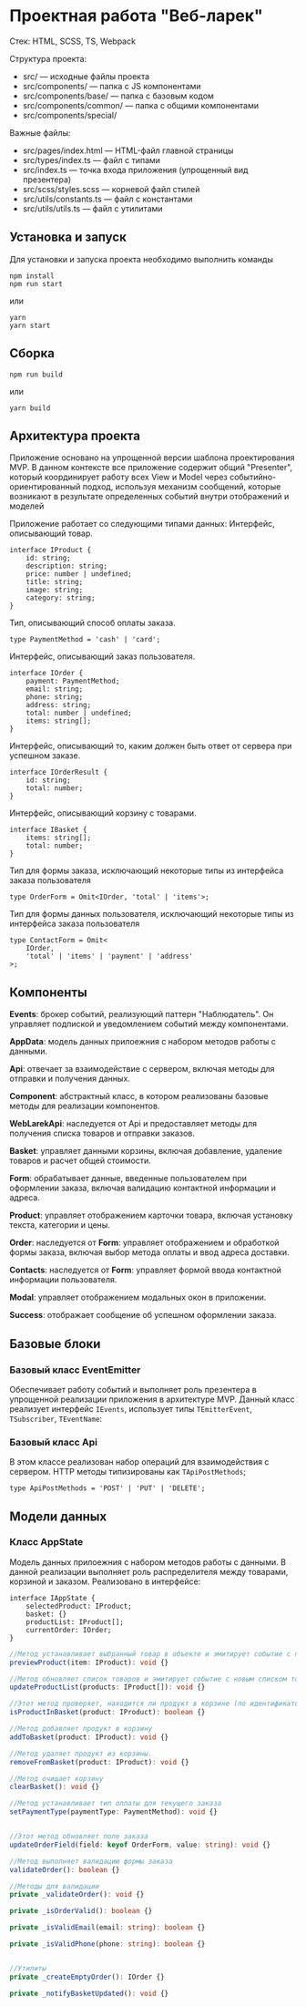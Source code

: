 # Проектная работа "Веб-ларек"

Стек: HTML, SCSS, TS, Webpack

Структура проекта:
- src/ — исходные файлы проекта
- src/components/ — папка с JS компонентами
- src/components/base/ — папка с базовым кодом
- src/components/common/ — папка c общими компонентами
- src/components/special/ 

Важные файлы:
- src/pages/index.html — HTML-файл главной страницы
- src/types/index.ts — файл с типами
- src/index.ts — точка входа приложения (упрощенный вид презентера)
- src/scss/styles.scss — корневой файл стилей
- src/utils/constants.ts — файл с константами
- src/utils/utils.ts — файл с утилитами

## Установка и запуск
Для установки и запуска проекта необходимо выполнить команды

```
npm install
npm run start
```

или

```
yarn
yarn start
```
## Сборка

```
npm run build
```

или

```
yarn build
```

## Архитектура проекта
Приложение основано на упрощенной версии шаблона проектирования MVP. В данном контексте все приложение содержит общий "Presenter", который координирует работу всех View и Model через событийно-ориентированный подход, используя механизм сообщений, которые возникают в результате определенных событий внутри отображений и моделей

Приложение работает со следующими типами данных:
Интерфейс, описывающий товар.
```
interface IProduct {
	id: string;
	description: string;
	price: number | undefined;
	title: string;
	image: string;
	category: string;
}
```
Тип, описывающий способ оплаты заказа.
```
type PaymentMethod = 'cash' | 'card';
```
Интерфейс, описывающий заказ пользователя.
```
interface IOrder {
	payment: PaymentMethod;
	email: string;
	phone: string;
	address: string;
	total: number | undefined;
	items: string[];
}
```
Интерфейс, описывающий то, каким должен быть ответ от сервера при успешном заказе.
```
interface IOrderResult {
	id: string;
	total: number;
}
```
Интерфейс, описывающий корзину с товарами.
```
interface IBasket {
	items: string[];
	total: number;
}
```
Тип для формы заказа, исключающий некоторые типы из интерфейса заказа пользователя
```
type OrderForm = Omit<IOrder, 'total' | 'items'>;
```
Тип для формы данных пользователя, исключающий некоторые типы из интерфейса заказа пользователя
```
type ContactForm = Omit<
	IOrder,
	'total' | 'items' | 'payment' | 'address'
>;
```

## Компоненты
**Events**: брокер событий, реализующий паттерн "Наблюдатель". Он управляет подпиской и уведомлением событий между компонентами.

**AppData**: модель данных прилоежния с набором методов работы с данными.

**Api**: отвечает за взаимодействие с сервером, включая методы для отправки и получения данных.

**Component**: абстрактный класс, в котором реализованы базовые методы для реализации компонентов.

**WebLarekApi**: наследуется от Api и предоставляет методы для получения списка товаров и отправки заказов.

**Basket**: управляет данными корзины, включая добавление, удаление товаров и расчет общей стоимости.

**Form**: обрабатывает данные, введенные пользователем при оформлении заказа, включая валидацию контактной информации и адреса.

**Product**: управляет отображением карточки товара, включая установку текста, категории и цены.

**Order**: наследуется от **Form**: управляет отображением и обработкой формы заказа, включая выбор метода оплаты и ввод адреса доставки.

**Contacts**: наследуется от **Form**: управляет формой ввода контактной информации пользователя.

**Modal**: управляет отображением модальных окон в приложении.

**Success**: отображает сообщение об успешном оформлении заказа.

## Базовые блоки

### Базовый класс EventEmitter
Обеспечивает работу событий и выполняет роль презентера в упрощенной реализации приложения в архитектуре MVP.
Данный класс реализует интерфейс `IEvents`, использует типы `TEmitterEvent`, `TSubscriber`, `TEventName`:

### Базовый класс Api
В этом классе реализован набор операций для взаимодействия с сервером.
HTTP методы типизированы как `TApiPostMethods`;
```
type ApiPostMethods = 'POST' | 'PUT' | 'DELETE';
```
## Модели данных
### Класс AppState
Модель данных прилоежния с набором методов работы с данными. В данной реализации выполняет роль распределителя между товарами, корзиной и заказом.
Реализовано в интерфейсе:
```
interface IAppState {
	selectedProduct: IProduct;
	basket: {}
	productList: IProduct[];
	currentOrder: IOrder;
}
```
```typescript
//Метод устанавливает выбранный товар в объекте и эмитирует событие с переданным товаром.
previewProduct(item: IProduct): void {}

//Метод обновляет список товаров и эмитирует событие с новым списком товаров.
updateProductList(products: IProduct[]): void {}

//Этот метод проверяет, находится ли продукт в корзине (по идентификатору продукта)
isProductInBasket(product: IProduct): boolean {}

//Метод добавляет продукт в корзину 
addToBasket(product: IProduct): void {}

//Метод удаляет продукт из корзины. 
removeFromBasket(product: IProduct): void {}

//Метод очищает корзину
clearBasket(): void {}

//Метод устанавливает тип оплаты для текущего заказа
setPaymentType(paymentType: PaymentMethod): void {}


//Этот метод обновляет поле заказа
updateOrderField(field: keyof OrderForm, value: string): void {}

//Метод выполняет валидацию формы заказа
validateOrder(): boolean {}

//Методы для валидации
private _validateOrder(): void {}

private _isOrderValid(): boolean {}

private _isValidEmail(email: string): boolean {}

private _isValidPhone(phone: string): boolean {}


//Утилиты
private _createEmptyOrder(): IOrder {}

private _notifyBasketUpdated(): void {}
```



